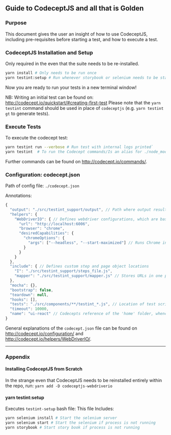 ## Guide to CodeceptJS and all that is Golden

### Purpose

This document gives the user an insight of how to use CodeceptJS, including pre-requisites before starting a test, and how to execute a test.

### CodeceptJS Installation and Setup

Only required in the even that the suite needs to be re-installed.
```bash
yarn install # Only needs to be run once
yarn testint:setup # Run whenever storybook or selenium needs to be started
```
Now you are ready to run your tests in a new terminal window!

NB: Writing an initial test can be found on: http://codecept.io/quickstart/#creating-first-test
Please note that the `yarn testint` command should be used in place of `codeceptjs` (e.g. `yarn testint gt` to generate tests).

### Execute Tests

To execute the codecept test:
```bash
yarn testint run --verbose # Run test with internal logs printed`
yarn testint  # To run the Codecept commands/Is an alias for ./node_modules/.bin/codeceptjs
```
Further commands can be found on http://codecept.io/commands/.

### Configuration: codecept.json

Path of config file: `./codecept.json`

Annotations:
```js
{
  "output": "./src/testint_support/output", // Path where output results are stored. ex., log files, screenshots, reports etc. This folder is included in `.gitignore` so is ignored by commits.
  "helpers": {
    "WebDriverIO": { // Defines webdriver configurations, which are based on Codecept defaults and Selenium Capabilities: https://github.com/SeleniumHQ/selenium/wiki/DesiredCapabilities
      "url": "http://localhost:6006",
      "browser": "chrome",
      "desiredCapabilities": {
        "chromeOptions": {
          "args": ["--headless", "--start-maximized"] // Runs Chrome in headless mode and maximized headless window size
        }
      }
    }
  },
  "include": { // Defines custom step and page object locations
    "I": "./src/testint_support/steps_file.js",
    "mapper": "./src/testint_support/mapper.js" // Stores URLs in one place for maintainability
  },
  "mocha": {},
  "bootstrap": false,
  "teardown": null,
  "hooks": [],
  "tests": "./src/components/**/testint_*.js", // Location of test scripts (i.e. any file within the`components` folder with a `testint_` prefix and `.js` suffix).
  "timeout": 10000,
  "name": "ui-react" // Codecepts reference of the 'home' folder, whence all previous paths have been referenced
}
```
General explanations of the `codecept.json` file can be found on http://codecept.io/configuration/ and http://codecept.io/helpers/WebDriverIO/.

---
### Appendix
#### Installing CodeceptJS from Scratch
In the strange even that CodeceptJS needs to be reinstalled entirely within the repo, run:
`yarn add -D codeceptjs-webdriverio`

#### yarn testint:setup
Executes `testint-setup` bash file:
This file Includes:

```bash
yarn selenium install # Start the selenium server
yarn selenium start # Start the selenium if process is not running
yarn storybook # Start story book if process is not running
